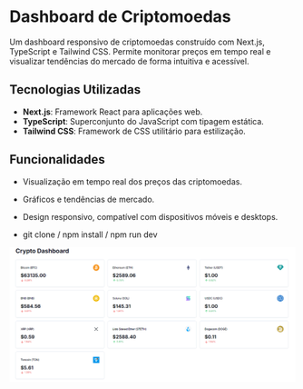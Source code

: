 # Dashboard de Criptomoedas

Um dashboard responsivo de criptomoedas construído com Next.js, TypeScript e Tailwind CSS. Permite monitorar preços em tempo real e visualizar tendências do mercado de forma intuitiva e acessível.

## Tecnologias Utilizadas

- **Next.js**: Framework React para aplicações web.
- **TypeScript**: Superconjunto do JavaScript com tipagem estática.
- **Tailwind CSS**: Framework de CSS utilitário para estilização.

## Funcionalidades

- Visualização em tempo real dos preços das criptomoedas.
- Gráficos e tendências de mercado.
- Design responsivo, compatível com dispositivos móveis e desktops.

- git clone / npm install / npm run dev

<img src="crypto.png"></img>

